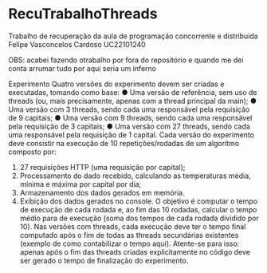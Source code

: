 # RecuTrabalhoThreads
Trabalho de recuperação da aula de programação concorrente e distribuida
Felipe Vasconcelos Cardoso UC22101240

OBS: acabei fazendo otrabalho por fora do repositório e quando me dei conta arrumar tudo por aqui seria um inferno

Experimento
Quatro versões do experimento devem ser criadas e executadas, tomando como base:
● Uma versão de referência, sem uso de threads (ou, mais precisamente, apenas com a thread principal
da main);
● Uma versão com 3 threads, sendo cada uma responsável pela requisição de 9 capitais;
● Uma versão com 9 threads, sendo cada uma responsável pela requisição de 3 capitais;
● Uma versão com 27 threads, sendo cada uma responsável pela requisição de 1 capital.
Cada versão do experimento deve consistir na execução de 10 repetições/rodadas de um algoritmo composto
por:
1. 27 requisições HTTP (uma requisição por capital);
2. Processamento do dado recebido, calculando as temperaturas média, mínima e máxima por capital
por dia;
3. Armazenamento dos dados gerados em memória.
4. Exibição dos dados gerados no console.
O objetivo é computar o tempo de execução de cada rodada e, ao fim das 10 rodadas, calcular o tempo
médio para de execução (soma dos tempos de cada rodada dividido por 10).
Nas versões com threads, cada execução deve ter o tempo final computado após o fim de todas as threads
secundárias existentes (exemplo de como contabilizar o tempo aqui). Atente-se para isso: apenas após o
fim das threads criadas explicitamente no código deve ser gerado o tempo de finalização do
experimento.
